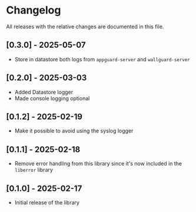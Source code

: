 # Changelog

All releases with the relative changes are documented in this file.

## [0.3.0] - 2025-05-07
- Store in datastore both logs from `appguard-server` and `wallguard-server` 

## [0.2.0] - 2025-03-03
- Added Datastore logger
- Made console logging optional

## [0.1.2] - 2025-02-19
- Make it possible to avoid using the syslog logger

## [0.1.1] - 2025-02-18
- Remove error handling from this library since it's now included in the `liberror` library

## [0.1.0] - 2025-02-17
- Initial release of the library
